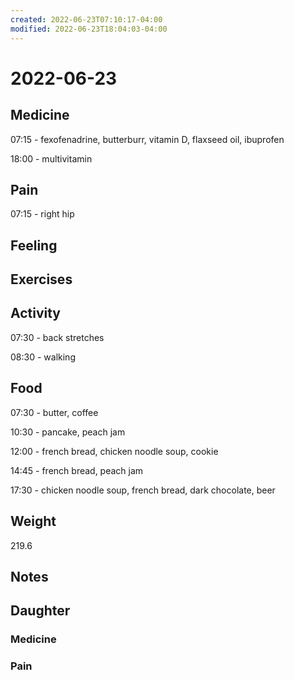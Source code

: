 ```yaml
---
created: 2022-06-23T07:10:17-04:00
modified: 2022-06-23T18:04:03-04:00
---
```


# 2022-06-23

## Medicine

07:15 - fexofenadrine, butterburr, vitamin D, flaxseed oil, ibuprofen 

18:00 - multivitamin 

## Pain

07:15 - right hip


## Feeling


## Exercises


## Activity

07:30 - back stretches 

08:30 - walking


## Food

07:30 - butter, coffee

10:30 - pancake, peach jam

12:00 - french bread, chicken noodle soup, cookie

14:45 - french bread, peach jam

17:30 - chicken noodle soup, french bread, dark chocolate, beer


## Weight

219.6


## Notes


## Daughter

### Medicine


### Pain
